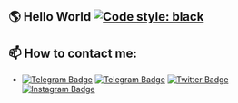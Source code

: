 ## 🌎 Hello World [![Code style: black](https://img.shields.io/badge/code%20style-black-000000.svg)](https://t.me/OFFpoliceChannel)

## 📫 How to contact me:
- [![Telegram Badge](https://img.shields.io/badge/Telegram_Contact-blue?style=flat&logo=telegram&logoColor=white)](https://t.me/OFFpolice) [![Telegram Badge](https://img.shields.io/badge/Telegram_Channel-blue?style=flat&logo=telegram&logoColor=white)](ttps://t.me/OFFpoliceChannel) [![Twitter Badge](https://img.shields.io/twitter/follow/:OFFpolice2077)](https://x.com/OFFpolice2077) [![Instagram Badge](https://img.shields.io/badge/-Instagram-E4405F?style=flat&logo=instagram&logoColor=white)](https://www.instagram.com/offpolice2077)
